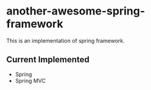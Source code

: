 # another-awesome-spring-framework
This is an implementation of spring framework.
## Current Implemented
* Spring
* Spring MVC

